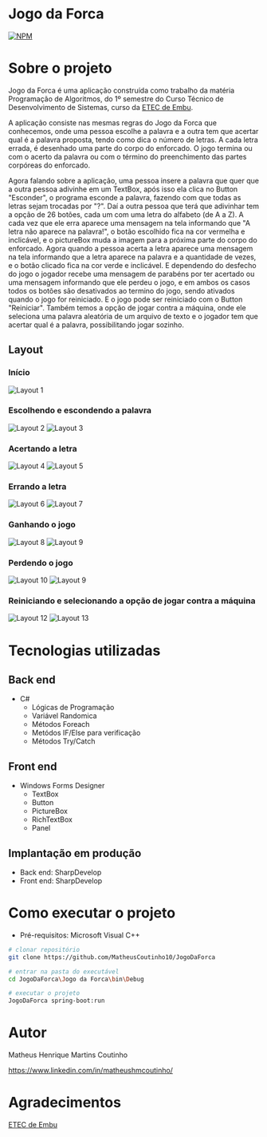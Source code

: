 # Jogo da Forca
[![NPM](https://img.shields.io/npm/l/react)](https://github.com/MatheusCoutinho10/JogoDaForca/blob/master/LICENSE) 

# Sobre o projeto

Jogo da Forca é uma aplicação construída como trabalho da matéria Programação de Algoritmos, do 1º semestre do Curso Técnico de Desenvolvimento de Sistemas, curso da [ETEC de Embu](https://www.etecdeembu.com.br/ "Site da ETEC de Embu").

A aplicação consiste nas mesmas regras do Jogo da Forca que conhecemos, onde uma pessoa escolhe a palavra e a outra tem que acertar qual é a palavra proposta, tendo como dica o número de letras. A cada letra errada, é desenhado uma parte do corpo do enforcado. O jogo termina ou com o acerto da palavra ou com o término do preenchimento das partes corpóreas do enforcado.

Agora falando sobre a aplicação, uma pessoa insere a palavra que quer que a outra pessoa adivinhe em um TextBox, após isso ela clica no Button "Esconder", o programa esconde a palavra, fazendo com que todas as letras sejam trocadas por "?". Daí a outra pessoa que terá que adivinhar tem a opção de 26 botões, cada um com uma letra do alfabeto (de A a Z). A cada vez que ele erra aparece uma mensagem na tela informando que "A letra não aparece na palavra!", o botão escolhido fica na cor vermelha e inclicável, e o pictureBox muda a imagem para a próxima parte do corpo do enforcado. Agora quando a pessoa acerta a letra aparece uma mensagem na tela informando que a letra aparece na palavra e a quantidade de vezes, e o botão clicado fica na cor verde e inclicável. E dependendo do desfecho do jogo o jogador recebe uma mensagem de parabéns por ter acertado ou uma mensagem informando que ele perdeu o jogo, e em ambos os casos todos os botões são desativados ao termino do jogo, sendo ativados quando o jogo for reiniciado. E o jogo pode ser reiniciado com o Button "Reiniciar". Também temos a opção de jogar contra a máquina, onde ele seleciona uma palavra aleatória de um arquivo de texto e o jogador tem que acertar qual é a palavra, possibilitando jogar sozinho.

## Layout
### Início
![Layout 1](https://github.com/MatheusCoutinho10/JogoDaForca/blob/master/Assets/JogoDaForca01.JPG)

### Escolhendo e escondendo a palavra
![Layout 2](https://github.com/MatheusCoutinho10/JogoDaForca/blob/master/Assets/JogoDaForca02.JPG) ![Layout 3](https://github.com/MatheusCoutinho10/JogoDaForca/blob/master/Assets/JogoDaForca03.JPG)

### Acertando a letra
![Layout 4](https://github.com/MatheusCoutinho10/JogoDaForca/blob/master/Assets/JogoDaForca04.JPG) ![Layout 5](https://github.com/MatheusCoutinho10/JogoDaForca/blob/master/Assets/JogoDaForca05.JPG)

### Errando a letra
![Layout 6](https://github.com/MatheusCoutinho10/JogoDaForca/blob/master/Assets/JogoDaForca06.JPG) ![Layout 7](https://github.com/MatheusCoutinho10/JogoDaForca/blob/master/Assets/JogoDaForca07.JPG)

### Ganhando o jogo
![Layout 8](https://github.com/MatheusCoutinho10/JogoDaForca/blob/master/Assets/JogoDaForca08.JPG) ![Layout 9](https://github.com/MatheusCoutinho10/JogoDaForca/blob/master/Assets/JogoDaForca09.JPG)

### Perdendo o jogo
![Layout 10](https://github.com/MatheusCoutinho10/JogoDaForca/blob/master/Assets/JogoDaForca10.JPG) ![Layout 9](https://github.com/MatheusCoutinho10/JogoDaForca/blob/master/Assets/JogoDaForca11.JPG)

### Reiniciando e selecionando a opção de jogar contra a máquina
![Layout 12](https://github.com/MatheusCoutinho10/JogoDaForca/blob/master/Assets/JogoDaForca12.JPG) ![Layout 13](https://github.com/MatheusCoutinho10/JogoDaForca/blob/master/Assets/JogoDaForca13.JPG)

# Tecnologias utilizadas
## Back end
- C#
  - Lógicas de Programação
  - Variável Randomica
  - Métodos Foreach
  - Metódos IF/Else para verificação
  - Métodos Try/Catch
## Front end
- Windows Forms Designer
  - TextBox
  - Button
  - PictureBox
  - RichTextBox
  - Panel
## Implantação em produção
- Back end: SharpDevelop
- Front end: SharpDevelop

# Como executar o projeto

- Pré-requisitos: Microsoft Visual C++

```bash
# clonar repositório
git clone https://github.com/MatheusCoutinho10/JogoDaForca

# entrar na pasta do executável
cd JogoDaForca\Jogo da Forca\bin\Debug

# executar o projeto
JogoDaForca spring-boot:run
```

# Autor

Matheus Henrique Martins Coutinho

https://www.linkedin.com/in/matheushmcoutinho/

# Agradecimentos

[ETEC de Embu](https://www.etecdeembu.com.br/ "Site da ETEC de Embu")
